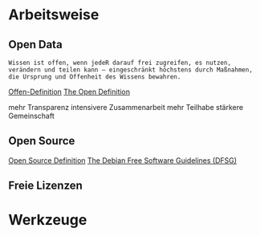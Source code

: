 # Arbeitsweise

## Open Data
```
Wissen ist offen, wenn jedeR darauf frei zugreifen, es nutzen, verändern und teilen kann – eingeschränkt höchstens durch Maßnahmen, die Ursprung und Offenheit des Wissens bewahren.
```
[Offen-Definition](https://opendefinition.org/od/2.0/de/)
[The Open Definition](https://opendefinition.org/)

mehr Transparenz
intensivere Zusammenarbeit
mehr Teilhabe
stärkere Gemeinschaft

## Open Source
[Open Source Definition](https://opensource.org/docs/osd)
[The Debian Free Software Guidelines (DFSG)](https://www.debian.org/social_contract#guidelines)

## Freie Lizenzen

# Werkzeuge
